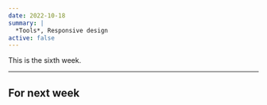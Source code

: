 ```yaml
---
date: 2022-10-18
summary: |
  *Tools*, Responsive design
active: false
---
```




This is the sixth week.



------------



## For next week
